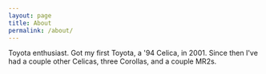 ```yaml
---
layout: page
title: About
permalink: /about/
---
```


Toyota enthusiast. Got my first Toyota, a '94 Celica, in 2001. Since then I've had a couple other Celicas, three Corollas, and a couple MR2s.
